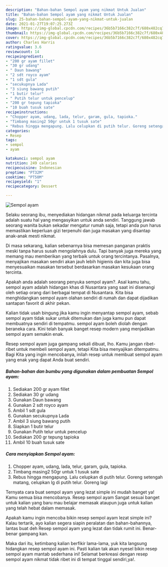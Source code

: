 ```yaml
---
description: "Bahan-bahan Sempol ayam yang nikmat Untuk Jualan"
title: "Bahan-bahan Sempol ayam yang nikmat Untuk Jualan"
slug: 25-bahan-bahan-sempol-ayam-yang-nikmat-untuk-jualan
date: 2021-01-27T19:07:25.273Z
image: https://img-global.cpcdn.com/recipes/36b5b7166c382c7f/680x482cq70/sempol-ayam-foto-resep-utama.jpg
thumbnail: https://img-global.cpcdn.com/recipes/36b5b7166c382c7f/680x482cq70/sempol-ayam-foto-resep-utama.jpg
cover: https://img-global.cpcdn.com/recipes/36b5b7166c382c7f/680x482cq70/sempol-ayam-foto-resep-utama.jpg
author: Charles Harris
ratingvalue: 3.6
reviewcount: 14
recipeingredient:
- "200 gr ayam fillet"
- "30 gr udang"
- " Daun bawang"
- "2 sdt royco ayam"
- "1 sdt gula"
- "secukupnya Lada"
- "3 siung bawang putih"
- "1 butir telur"
- " Putih telur untuk pencelup"
- "200 gr tepung tapioka"
- "10 buah tusuk sate"
recipeinstructions:
- "Chopper ayam, udang, lada, telur, garam, gula, tapioka."
- "Timbang masing2 50gr untuk 1 tusuk sate"
- "Rebus hingga mengapung. Lalu celupkan di putih telur. Goreng setengah matang, celupkan lg di putih telur. Goreng lagi"
categories:
- Resep
tags:
- sempol
- ayam

katakunci: sempol ayam 
nutrition: 249 calories
recipecuisine: Indonesian
preptime: "PT32M"
cooktime: "PT50M"
recipeyield: "1"
recipecategory: Dessert

---
```



![Sempol ayam](https://img-global.cpcdn.com/recipes/36b5b7166c382c7f/680x482cq70/sempol-ayam-foto-resep-utama.jpg)

Selaku seorang ibu, menyediakan hidangan nikmat pada keluarga tercinta adalah suatu hal yang mengasyikan untuk anda sendiri. Tanggung jawab seorang  wanita bukan sekadar mengatur rumah saja, tetapi anda pun harus memastikan keperluan gizi terpenuhi dan juga masakan yang disantap anak-anak mesti nikmat.

Di masa  sekarang, kalian sebenarnya bisa memesan panganan praktis meski tanpa harus susah mengolahnya dulu. Tapi banyak juga mereka yang memang mau memberikan yang terbaik untuk orang tercintanya. Pasalnya, menyajikan masakan sendiri akan jauh lebih higienis dan kita juga bisa menyesuaikan masakan tersebut berdasarkan masakan kesukaan orang tercinta. 



Apakah anda adalah seorang penyuka sempol ayam?. Asal kamu tahu, sempol ayam adalah hidangan khas di Nusantara yang saat ini disenangi oleh setiap orang dari berbagai tempat di Nusantara. Kita bisa menghidangkan sempol ayam olahan sendiri di rumah dan dapat dijadikan santapan favorit di akhir pekan.

Kalian tidak usah bingung jika kamu ingin menyantap sempol ayam, sebab sempol ayam tidak sukar untuk ditemukan dan juga kamu pun dapat membuatnya sendiri di tempatmu. sempol ayam boleh diolah dengan beraneka cara. Kini telah banyak banget resep modern yang menjadikan sempol ayam semakin enak.

Resep sempol ayam juga gampang sekali dibuat, lho. Kamu jangan ribet-ribet untuk membeli sempol ayam, tetapi Kita bisa menyajikan ditempatmu. Bagi Kita yang ingin mencobanya, inilah resep untuk membuat sempol ayam yang enak yang dapat Anda buat sendiri.

<!--inarticleads1-->

##### Bahan-bahan dan bumbu yang digunakan dalam pembuatan Sempol ayam:

1. Sediakan 200 gr ayam fillet
1. Sediakan 30 gr udang
1. Gunakan  Daun bawang
1. Gunakan 2 sdt royco ayam
1. Ambil 1 sdt gula
1. Gunakan secukupnya Lada
1. Ambil 3 siung bawang putih
1. Siapkan 1 butir telur
1. Gunakan  Putih telur untuk pencelup
1. Sediakan 200 gr tepung tapioka
1. Ambil 10 buah tusuk sate




<!--inarticleads2-->

##### Cara menyiapkan Sempol ayam:

1. Chopper ayam, udang, lada, telur, garam, gula, tapioka.
1. Timbang masing2 50gr untuk 1 tusuk sate
1. Rebus hingga mengapung. Lalu celupkan di putih telur. Goreng setengah matang, celupkan lg di putih telur. Goreng lagi




Ternyata cara buat sempol ayam yang lezat simple ini mudah banget ya! Kamu semua bisa mencobanya. Resep sempol ayam Sangat sesuai banget untuk kalian yang baru mau belajar memasak ataupun juga untuk kalian yang telah hebat dalam memasak.

Apakah kamu ingin mencoba bikin resep sempol ayam lezat simple ini? Kalau tertarik, ayo kalian segera siapin peralatan dan bahan-bahannya, lantas buat deh Resep sempol ayam yang lezat dan tidak rumit ini. Benar-benar gampang kan. 

Maka dari itu, ketimbang kalian berfikir lama-lama, yuk kita langsung hidangkan resep sempol ayam ini. Pasti kalian tak akan nyesel bikin resep sempol ayam mantab sederhana ini! Selamat berkreasi dengan resep sempol ayam nikmat tidak ribet ini di tempat tinggal sendiri,ya!.

